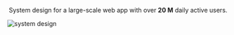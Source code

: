 <p align="center">System design for a large-scale web app with over <strong>20 M</strong> daily active users.
</p>

![system design](https://github.com/user-attachments/assets/b2daed08-ce90-4539-92f5-2e976143c17e)
